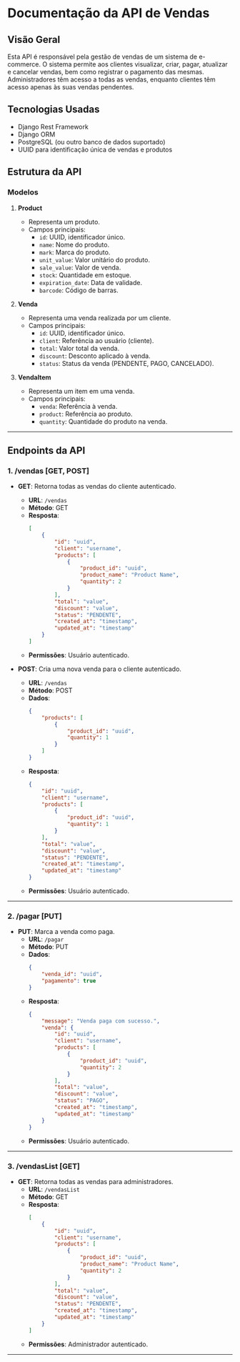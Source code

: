 # **Documentação da API de Vendas**

## **Visão Geral**
Esta API é responsável pela gestão de vendas de um sistema de e-commerce. O sistema permite aos clientes visualizar, criar, pagar, atualizar e cancelar vendas, bem como registrar o pagamento das mesmas. Administradores têm acesso a todas as vendas, enquanto clientes têm acesso apenas às suas vendas pendentes.

## **Tecnologias Usadas**
- Django Rest Framework
- Django ORM
- PostgreSQL (ou outro banco de dados suportado)
- UUID para identificação única de vendas e produtos

## **Estrutura da API**

### **Modelos**
1. **Product**
   - Representa um produto.
   - Campos principais:
     - `id`: UUID, identificador único.
     - `name`: Nome do produto.
     - `mark`: Marca do produto.
     - `unit_value`: Valor unitário do produto.
     - `sale_value`: Valor de venda.
     - `stock`: Quantidade em estoque.
     - `expiration_date`: Data de validade.
     - `barcode`: Código de barras.
   
2. **Venda**
   - Representa uma venda realizada por um cliente.
   - Campos principais:
     - `id`: UUID, identificador único.
     - `client`: Referência ao usuário (cliente).
     - `total`: Valor total da venda.
     - `discount`: Desconto aplicado à venda.
     - `status`: Status da venda (PENDENTE, PAGO, CANCELADO).
   
3. **VendaItem**
   - Representa um item em uma venda.
   - Campos principais:
     - `venda`: Referência à venda.
     - `product`: Referência ao produto.
     - `quantity`: Quantidade do produto na venda.

---

## **Endpoints da API**

### **1. /vendas [GET, POST]**

- **GET**: Retorna todas as vendas do cliente autenticado.
  - **URL**: `/vendas`
  - **Método**: GET
  - **Resposta**:
    ```json
    [
        {
            "id": "uuid",
            "client": "username",
            "products": [
                {
                    "product_id": "uuid",
                    "product_name": "Product Name",
                    "quantity": 2
                }
            ],
            "total": "value",
            "discount": "value",
            "status": "PENDENTE",
            "created_at": "timestamp",
            "updated_at": "timestamp"
        }
    ]
    ```
  - **Permissões**: Usuário autenticado.

- **POST**: Cria uma nova venda para o cliente autenticado.
  - **URL**: `/vendas`
  - **Método**: POST
  - **Dados**:
    ```json
    {
        "products": [
            {
                "product_id": "uuid",
                "quantity": 1
            }
        ]
    }
    ```
  - **Resposta**:
    ```json
    {
        "id": "uuid",
        "client": "username",
        "products": [
            {
                "product_id": "uuid",
                "quantity": 1
            }
        ],
        "total": "value",
        "discount": "value",
        "status": "PENDENTE",
        "created_at": "timestamp",
        "updated_at": "timestamp"
    }
    ```
  - **Permissões**: Usuário autenticado.

---

### **2. /pagar [PUT]**

- **PUT**: Marca a venda como paga.
  - **URL**: `/pagar`
  - **Método**: PUT
  - **Dados**:
    ```json
    {
        "venda_id": "uuid",
        "pagamento": true
    }
    ```
  - **Resposta**:
    ```json
    {
        "message": "Venda paga com sucesso.",
        "venda": {
            "id": "uuid",
            "client": "username",
            "products": [
                {
                    "product_id": "uuid",
                    "quantity": 2
                }
            ],
            "total": "value",
            "discount": "value",
            "status": "PAGO",
            "created_at": "timestamp",
            "updated_at": "timestamp"
        }
    }
    ```
  - **Permissões**: Usuário autenticado.

---

### **3. /vendasList [GET]**

- **GET**: Retorna todas as vendas para administradores.
  - **URL**: `/vendasList`
  - **Método**: GET
  - **Resposta**:
    ```json
    [
        {
            "id": "uuid",
            "client": "username",
            "products": [
                {
                    "product_id": "uuid",
                    "product_name": "Product Name",
                    "quantity": 2
                }
            ],
            "total": "value",
            "discount": "value",
            "status": "PENDENTE",
            "created_at": "timestamp",
            "updated_at": "timestamp"
        }
    ]
    ```
  - **Permissões**: Administrador autenticado.

---